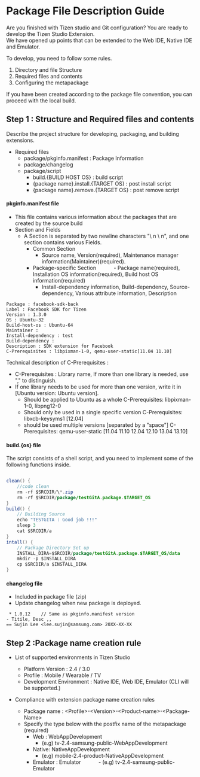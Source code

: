# Package File Description Guide

 Are you finished with Tizen studio and Git configuration? You are ready to develop the Tizen Studio Extension.<br>
We have opened up points that can be extended to the Web IDE, Native IDE and Emulator.

To develop, you need to follow some rules.
1. Directory and file Structure
2. Required files and contents
3. Configuring the metapackage

If you have been created according to the package file convention, you can proceed with the local build.

## Step 1 : Structure and Required files and contents
Describe the project structure for developing, packaging, and building extensions.

- Required files
    - package/pkginfo.manifest : Package Information
    - package/changelog
    - package/script
        - build.{BUILD HOST OS} : build script
        - {package name}.install.{TARGET OS} : post install script
        - {package name}.remove.{TARGET OS} : post remove script


#### **pkginfo.manifest** file
- This file contains various information about the packages that are created by the source build
- Section and Fields
    - A Section is separated by two newline characters "\ n \ n", and one section contains various Fields.
        - Common Section
            - Source name, Version(required), Maintenance manager information(Maintainer)(required).
        - Package-specific Section
            - Package name(required), Installation OS information(required), Build host OS information(required)
            - Install-dependency information, Build-dependency, Source-dependency, Various attribute information, Description
```text
Package : facebook-sdk-back
Label : Facebook SDK for Tizen
Version : 1.3.0
OS : Ubuntu-32
Build-host-os : Ubuntu-64
Maintainer : 
Install-dependency : test
Build-dependency : 
Description : SDK extension for Facebook
C-Prerequisites : libpixman-1-0, qemu-user-static[11.04 11.10]
```
Technical description of C-Prerequisites : 

- C-Prerequisites : Library name, If more than one library is needed, use "," to distinguish. 
- If one library needs to be used for more than one version, write it in [Ubuntu version: Ubuntu version].
    - Should be applied to Ubuntu as a whole
C-Prerequisites: libpixman-1-0, libpng12-0
    - Should only be used in a single specific version
C-Prerequisites: libxcb-keysyms1 [12.04]
    - should be used multiple versions [separated by a "space"]
C-Prerequisites: qemu-user-static [11.04 11.10 12.04 12.10 13.04 13.10]

#### **build.{os}** file
The script consists of a shell script, and you need to implement some of the following functions inside.       

```java

clean() {
    //code clean 
    rm -rf $SRCDIR/\*.zip
    rm -rf $SRCDIR/package/testGitA.package.$TARGET_OS
}
build() {
    // Building Source
    echo "TESTGITA : Good job !!!"
    sleep 3
    cat $SRCDIR/a
}
intall() {
    // Package Directory Set up
    INSTALL_DIRA=$SRCDIR/package/testGitA.package.$TARGET_OS/data
    mkdir -p $INSTALL_DIRA
    cp $SRCDIR/a $INSTALL_DIRA
}
```
#### **changelog** file

- Included in package file (zip)
- Update changelog when new package is deployed. <Version Up required>

```text
 * 1.0.12    // Same as pkginfo.manifest version
- Titile, Desc ,,
== Sujin Lee <lee.sujin@samsung.com> 20XX-XX-XX
```


## Step 2 :Package name creation rule
- List of supported environments in Tizen Studio
    - Platform Version : 2.4 / 3.0
    - Profile : Mobile / Wearable / TV
    - Development Environment : Native IDE, Web IDE, Emulator (CLI will be supported.)

- Compliance with extension package name creation rules
    - Package name : \<Profile\>-\<Version\>-\<Product-name\>-\<Package-Name\>
    - Specify the type below with the postfix name of the metapackage (required)
        - Web : WebAppDevelopment
            - (e.g) tv-2.4-samsung-public-WebAppDevelopment
        - Native: NativeAppDevelopment
            - (e.g) mobile-2.4-product-NativeAppDevelopment
        - Emulator : Emulator
            - (e.g) tv-2.4-samsung-public-Emulator

